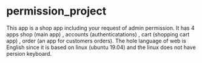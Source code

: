 # permission_project
This app is a shop app including your request of admin permission. It has 4 apps shop (main app) , accounts (authenticatations) , 
cart (shopping cart app) , order (an app for customers orders).
The hole language of web is English since it is based on linux (ubuntu 19.04) and the linux does not have persion keyboard.
